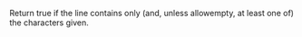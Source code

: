 Return true if the line contains only (and, unless allowempty, at least one of) the characters given.
